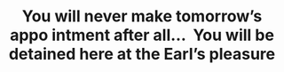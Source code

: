 ---
id_key: a
image: image_00001.jpg
thumbnail: thumb_image_00001.jpg
title: "You will never make tomorrow’s appo intment after all… \LYou will be detained
  here at the Earl’s pleasure  "
dimensions: '4500 × 250  '
medium: Acrylic paint on wall
year: '1980'
artist: Kelsie Holcombe  
notes: ephemeral nature of the human condition
galleries: apple
permalink: "/new/a.html"
layout: single-work
---
